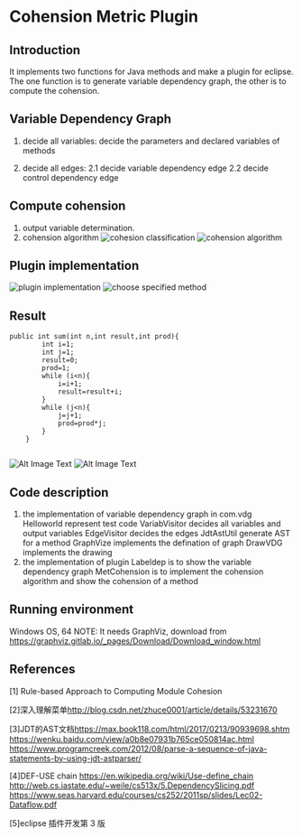 # Cohension Metric Plugin

## Introduction

It implements two functions for Java methods and make a plugin for eclipse. The one function is to generate variable dependency graph, the other is to compute the cohension.
## Variable Dependency Graph
1. decide all variables: decide the parameters and declared variables of methods
	
2. decide all edges:
	2.1 decide variable dependency edge
	2.2 decide control dependency edge
## Compute cohension
1. output variable determination. 
2. cohension algorithm
![cohesion classification](https://github.com/zjzh/Eclipse-plugin-about-Cohension-Metric-for-Java-Method/blob/master/png/cohension%20classification.png)
![cohension algorithm](https://github.com/zjzh/Eclipse-plugin-about-Cohension-Metric-for-Java-Method/blob/master/png/cohension%20algorithm.png "cohension algorithm")
## Plugin implementation

![plugin implementation](https://github.com/zjzh/Eclipse-plugin-about-Cohension-Metric-for-Java-Method/blob/master/png/plugin%20complete.png "plugin implementation")
![choose specified method](https://github.com/zjzh/Eclipse-plugin-about-Cohension-Metric-for-Java-Method/blob/master/png/choose%20method.png "choose specified method")
## Result 
```
public int sum(int n,int result,int prod){
		int i=1;
		int j=1;
		result=0;
		prod=1;
		while (i<n){
			i=i+1;
			result=result+i;
		}
		while (j<n){
			j=j+1;
			prod=prod*j;
		}
	}
	
```
![Alt Image Text](https://github.com/zjzh/Eclipse-plugin-about-Cohension-Metric-for-Java-Method/blob/master/png/variable%20dependency.png "variable dependency")
![Alt Image Text](https://github.com/zjzh/Eclipse-plugin-about-Cohension-Metric-for-Java-Method/blob/master/png/cohension%20result.png "cohension result")
## Code description
1. the implementation of variable dependency graph in com.vdg
		Helloworld represent test code
		VariabVisitor decides all variables and output variables
		EdgeVisitor decides the edges
		JdtAstUtil generate AST for a method
		GraphVize implements the defination of graph
		DrawVDG implements the drawing
2. the implementation of plugin
		Labeldep is to show the variable dependency graph
		MetCohension is to implement the cohension algorithm and show the cohension of a method
		
## Running environment
Windows OS, 64
NOTE: It needs GraphViz, download from <https://graphviz.gitlab.io/_pages/Download/Download_window.html>

## References
[1] Rule-based Approach to Computing Module Cohesion 

[2]深入理解菜单<http://blog.csdn.net/zhuce0001/article/details/53231670>

[3]JDT的AST文档<https://max.book118.com/html/2017/0213/90939698.shtm> <https://wenku.baidu.com/view/a0b8e07931b765ce050814ac.html> 
<https://www.programcreek.com/2012/08/parse-a-sequence-of-java-statements-by-using-jdt-astparser/>

[4]DEF-USE chain
<https://en.wikipedia.org/wiki/Use-define_chain> 
<http://web.cs.iastate.edu/~weile/cs513x/5.DependencySlicing.pdf> <https://www.seas.harvard.edu/courses/cs252/2011sp/slides/Lec02-Dataflow.pdf>

[5]eclipse 插件开发第 3 版

